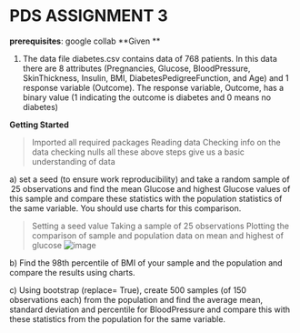 # PDS ASSIGNMENT 3
**prerequisites**:
google collab 
**Given **
1) The data file diabetes.csv contains data of 768 patients. In this data there are 8 attributes (Pregnancies, Glucose, BloodPressure, SkinThickness, Insulin, BMI, DiabetesPedigreeFunction, and Age) and 1 response variable (Outcome). The response variable, Outcome, has a binary value (1 indicating the outcome is diabetes and 0 means no diabetes)
   
**Getting Started**  
> Imported all required packages
> Reading data
> Checking info on the data
> checking nulls
all these above steps give us a basic understanding of data

a)  set a seed (to ensure work reproducibility) and take a random sample of  25 observations and find the mean Glucose and highest Glucose values of this sample and compare these statistics with the population statistics of the same variable. You should use charts for this comparison.
> Setting a seed value
> Taking a sample of 25 observations
> Plotting the comparison of sample and population data on mean and highest of glucose
![image](https://github.com/chsandeep8/pdsasgmnt3/assets/50614267/b76e5630-7c44-4f9e-b2f5-2356d8ba17eb)


b) Find the 98th percentile of BMI of your sample and the population and compare the results using charts.


c) Using bootstrap (replace= True), create 500 samples (of 150 observations each) from the population and find the average mean, standard deviation and percentile for BloodPressure and compare this with these statistics from the population for the same variable.
